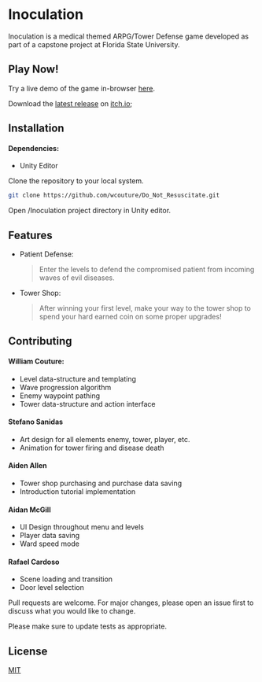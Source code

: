 # Inoculation

Inoculation is a medical themed ARPG/Tower Defense game developed as part of a capstone project at Florida State University.

## Play Now!
Try a live demo of the game in-browser [here]("https://willc-dev.net/games/innoculation/index.html").

Download the [latest release]("https://zip-squad.itch.io/inoculation") on [itch.io]("https://itch.io");

## Installation

#### Dependencies:
- Unity Editor

Clone the repository to your local system.

```bash
git clone https://github.com/wcouture/Do_Not_Resuscitate.git
```

Open /Inoculation project directory in Unity editor.

## Features
* Patient Defense:
  > Enter the levels to defend the compromised patient from incoming waves of evil diseases.
* Tower Shop:
  > After winning your first level, make your way to the tower shop to spend your hard earned coin on some proper upgrades!

## Contributing

#### William Couture:
- Level data-structure and templating
- Wave progression algorithm
- Enemy waypoint pathing
- Tower data-structure and action interface

#### Stefano Sanidas
- Art design for all elements enemy, tower, player, etc.
- Animation for tower firing and disease death

#### Aiden Allen
- Tower shop purchasing and purchase data saving
- Introduction tutorial implementation

#### Aidan McGill
- UI Design throughout menu and levels
- Player data saving
- Ward speed mode

#### Rafael Cardoso
- Scene loading and transition
- Door level selection

Pull requests are welcome. For major changes, please open an issue first
to discuss what you would like to change.

Please make sure to update tests as appropriate.

## License

[MIT](https://choosealicense.com/licenses/mit/)

